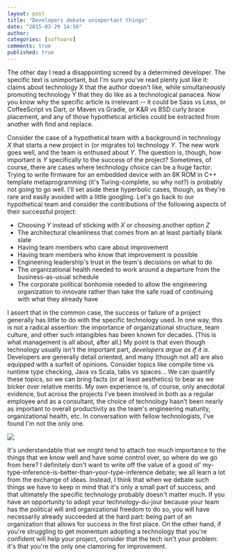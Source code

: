 ```yaml
---
layout: post
title: "Developers debate unimportant things"
date: "2015-03-29 14:56"
author:
categories: [software]
comments: true
published: true
---
```


The other day I read a disappointing screed by a determined developer. The specific text is unimportant, but I'm sure you've read plenty just like it: claims about technology X that the author doesn't like, while simultaneously promoting technology Y that they do like as a technological panacea. Now you know why the specific article is irrelevant -- it could be Sass vs Less, or CoffeeScript vs Dart, or Maven vs Gradle, or K&R vs BSD curly brace placement, and any of those hypothetical articles could be extracted from another with find and replace. 

Consider the case of a hypothetical team with a background in technology *X* that starts a new project in (or migrates to) technology *Y*. The new work goes well, and the team is enthused about *Y*. The question is, though, how important is *Y* specifically to the success of the project? Sometimes, of course, there are cases where technology choice can be a huge factor. Trying to write firmware for an embedded device with an 8K ROM in C++ template metaprogramming (it's Turing-complete, so why not?) is probably not going to go well. I'll set aside these hyperbolic cases, though, as they're rare and easily avoided with a little googling. Let's go back to our hypothetical team and consider the contributions of the following aspects of their successful project:

- Choosing *Y* instead of sticking with *X* or choosing another option *Z*
- The architectural cleanliness that comes from an at least partially blank slate
- Having team members who care about improvement
- Having team members who know that improvement is possible
- Engineering leadership's trust in the team's decisions on what to do
- The organizational health needed to work around a departure from the business-as-usual schedule
- The corporate political bonhomie needed to allow the engineering organization to innovate rather than take the safe road of continuing with what they already have

I assert that in the common case, the success or failure of a project generally has little to do with the specific technology used. In one way, this is not a radical assertion: the importance of organizational structure, team culture, and other such intangibles has been known for decades. (This is what management is all about, after all.) My point is that even though technology usually isn't the important part, *developers argue as if it is*. Developers are generally detail oriented, and many (though not all) are also equipped with a surfeit of opinions. Consider topics like compile time vs runtime type checking, Java vs Scala, tabs vs spaces... We can quantify these topics, so we can bring facts (or at least aesthetics) to bear as we bicker over relative merits. My own experience is, of course, only anecdotal evidence, but across the projects I've been involved in both as a regular employee and as a consultant, the choice of technology hasn't been nearly as important to overall productivity as the team's engineering maturity, organizational health, etc. In conversation with fellow technologists, I've found I'm not the only one.
 
<img src="${r '/images/developers-debate-unimportant-things.png'}"/>

 It's understandable that we might tend to attach too much importance to the things that we know well and have some control over, so where do we go from here? I definitely don't want to write off the value of a good ol' my-type-inference-is-better-than-your-type-inference debate; we all learn a lot from the exchange of ideas. Instead, I think that when we debate such things we have to keep in mind that it's only a small part of success, and that ultimately the specific technology probably doesn't matter much. If you have an opportunity to adopt your technology-du-jour because your team has the political will and organizational freedom to do so, you will have necessarily already succeeded at the hard part: being part of an organization that allows for success in the first place. On the other hand, if you're struggling to get momentum adopting a technology that you're confident will help your project, consider that the tech isn't your problem: it's that you're the only one clamoring for improvement.
